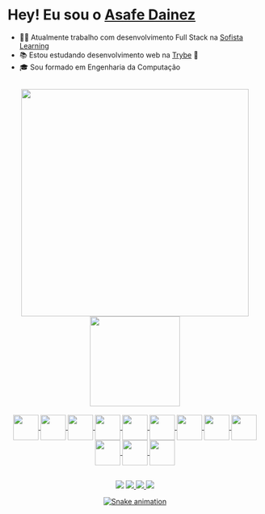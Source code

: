 # Hey! Eu sou o [Asafe Dainez](https://www.linkedin.com/in/asafedainez/)


- :man_technologist: Atualmente trabalho com desenvolvimento Full Stack na [Sofista Learning](https://www.sofista.com.br/)
- :books: Estou estudando desenvolvimento web na [Trybe](https://www.betrybe.com/) :rocket:
- :mortar_board: Sou formado em Engenharia da Computação

##

<div align="center">
  <a href="https://www.linkedin.com/in/asafedainez/" target="_blank">
  <img width="450em" src="https://github-readme-stats.vercel.app/api?username=asafedainez&show_icons=true&theme=dark&count_private=true&include_all_commits=true">
  <img height="178em" src="https://github-readme-stats.vercel.app/api/top-langs/?username=asafedainez&layout=demo&langs_count=10&theme=dark">
</div>
  
<div style="display: inline_block" align="center"><br>
  <img align="center" height="50" width="50" src="https://img.icons8.com/color/48/000000/console.png">
  <img align="center" height="50" width="50" src="https://img.icons8.com/color/48/000000/html-5--v1.png">
  <img align="center" height="50" width="50" src="https://img.icons8.com/color/48/000000/css3.png">
  <img align="center" height="50" width="50" src="https://img.icons8.com/color/48/000000/bootstrap.png">
  <img align="center" height="50" width="50" src="https://img.icons8.com/color/48/000000/javascript--v1.png">
  <img align="center" height="50" width="50" src="https://img.icons8.com/color/48/000000/php.png">
  <img align="center" height="50" width="50" src="https://img.icons8.com/color/48/000000/python--v1.png">
  <img align="center" height="50" width="50" src="https://img.icons8.com/color/48/000000/mysql-logo.png">
  <img align="center" height="50" width="50" src="https://img.icons8.com/color/48/000000/wordpress.png">
  <img align="center" height="50" width="50" src="https://img.icons8.com/color/48/000000/visual-studio-code-2019.png">
  <img align="center" height="50" width="50" src="https://img.icons8.com/color/48/000000/git.png">
  <img align="center" height="50" width="50" src="https://img.icons8.com/color/48/000000/java-coffee-cup-logo--v1.png">
</div>

  ##
  
<div align="center">
  <a href="https://www.linkedin.com/in/asafedainez/" target="_blank"><img src="https://img.shields.io/badge/-LinkedIn-%230077B5?style=for-the-badge&logo=linkedin&logoColor=white" target="_blank"></a> 
  <a href="mailto:asafe.sousa@gmail.com"><img src="https://img.shields.io/badge/Gmail-D14836?style=for-the-badge&logo=gmail&logoColor=white">
  <a href="mailto:asafedainez@outlook.com"><img src="https://img.shields.io/badge/Microsoft_Outlook-0078D4?style=for-the-badge&logo=microsoft-outlook&logoColor=white">
  <a href="https://www.instagram.com/asafedainez/" target="_blank"><img src="https://img.shields.io/badge/Instagram-E4405F?style=for-the-badge&logo=instagram&logoColor=white" target="_blank">
  
  ![Snake animation](https://github.com/asafedainez/asafedainez/blob/output/github-contribution-grid-snake.svg)
</div>
  
  
  
